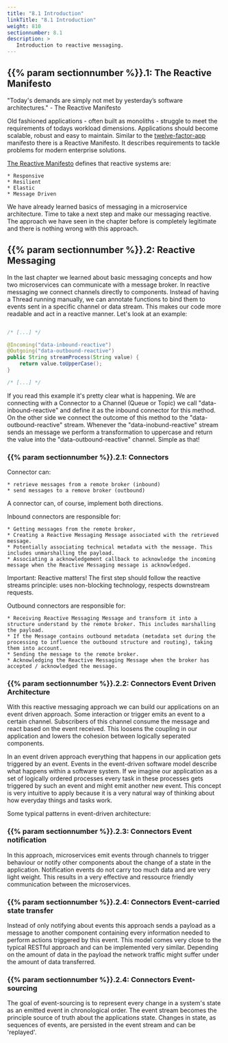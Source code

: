 ```yaml
---
title: "8.1 Introduction"
linkTitle: "8.1 Introduction"
weight: 810
sectionnumber: 8.1
description: >
   Introduction to reactive messaging.
---
```



## {{% param sectionnumber %}}.1: The Reactive Manifesto

"Today's demands are simply not met by yesterday’s software architectures." - The Reactive Manifesto

Old fashioned applications - often built as monoliths - struggle to meet the requirements of todays workload dimensions. Applications should become scalable, robust and easy to maintain. Similar to the [twelve-factor-app](https://12factor.net/) manifesto there is a Reactive Manifesto. It describes requirements to tackle problems for modern enterprise solutions.

[The Reactive Manifesto](https://www.reactivemanifesto.org/) defines that reactive systems are:

    * Responsive
    * Resilient
    * Elastic
    * Message Driven

We have already learned basics of messaging in a microservice architecture. Time to take a next step and make our messaging reactive. The approach we have seen in the chapter before is completely legitimate and there is nothing wrong with this approach.


## {{% param sectionnumber %}}.2: Reactive Messaging

In the last chapter we learned about basic messaging concepts and how two microservices can communicate with a message broker. In reactive messaging we connect channels directly to components. Instead of having a Thread running manually, we can annotate functions to bind them to events sent in a specific channel or data stream. This makes our code more readable and act in a reactive manner. Let's look at an example:

```java

/* [...] */

@Incoming("data-inbound-reactive")
@Outgoing("data-outbound-reactive")
public String streamProcess(String value) {
    return value.toUpperCase();
}

/* [...] */

```


If you read this example it's pretty clear what is happening. We are connecting with a Connector to a Channel (Queue or Topic) we call "data-inbound-reactive" and define it as the inbound connector for this method. On the other side we connect the outcome of this method to the "data-outbound-reactive" stream. Whenever the "data-inobund-reactive" stream sends an message we perform a transformation to uppercase and return the value into the "data-outbound-reactive" channel. Simple as that!


### {{% param sectionnumber %}}.2.1: Connectors

Connector can:

    * retrieve messages from a remote broker (inbound)
    * send messages to a remove broker (outbound)

A connector can, of course, implement both directions.

Inbound connectors are responsible for:

    * Getting messages from the remote broker,
    * Creating a Reactive Messaging Message associated with the retrieved message.
    * Potentially associating technical metadata with the message. This includes unmarshalling the payload.
    * Associating a acknowledgement callback to acknowledge the incoming message when the Reactive Messaging message is acknowledged.

Important:
Reactive matters! The first step should follow the reactive streams principle: uses non-blocking technology, respects downstream requests.

Outbound connectors are responsible for:

    * Receiving Reactive Messaging Message and transform it into a structure understand by the remote broker. This includes marshalling the payload.
    * If the Message contains outbound metadata (metadata set during the processing to influence the outbound structure and routing), taking them into account.
    * Sending the message to the remote broker.
    * Acknowledging the Reactive Messaging Message when the broker has accepted / acknowledged the message.


### {{% param sectionnumber %}}.2.2: Connectors Event Driven Architecture

With this reactive messaging approach we can build our applications on an event driven approach. Some interaction or trigger emits an event to a certain channel. Subscribers of this channel consume the message and react based on the event received. This loosens the coupling in our application and lowers the cohesion between logically seperated components.

In an event driven approach everything that happens in our application gets triggered by an event. Events in the event-driven software model describe what happens within a software system. If we imagine our application as a set of logically ordered processes every task in these processes gets triggered by such an event and might emit another new event. This concept is very intuitive to apply because it is a very natural way of thinking about how everyday things and tasks work.

Some typical patterns in event-driven architecture:


### {{% param sectionnumber %}}.2.3: Connectors Event notification

In this approach, microservices emit events through channels to trigger behaviour or notify other components about the change of a state in the application. Notification events do not carry too much data and are very light weight. This results in a very effective and ressource friendly communication between the microservices.


### {{% param sectionnumber %}}.2.4: Connectors Event-carried state transfer

Instead of only notifying about events this approach sends a payload as a message to another component containing every information needed to perform actions triggered by this event. This model comes very close to the typical RESTful approach and can be implemented very similar. Depending on the amount of data in the payload the network traffic might suffer under the amount of data transferred.


### {{% param sectionnumber %}}.2.4: Connectors Event-sourcing

The goal of event-sourcing is to represent every change in a system's state as an emitted event in chronological order. The event stream becomes the principle source of truth about the applications state. Changes in state, as sequences of events, are persisted in the event stream and can be 'replayed'.
